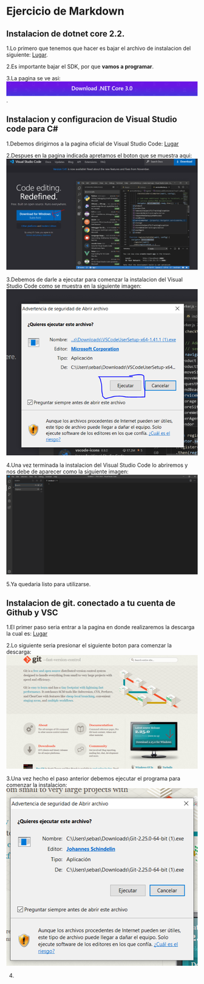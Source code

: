 
# Ejercicio de Markdown


## Instalacion  de dotnet core 2.2.

1.Lo primero que tenemos que hacer es bajar el archivo de instalacion del siguiente: 
[Lugar](https://dotnet.microsoft.com/download/dotnet-core/3.0).

2.Es importante bajar el SDK, por que **vamos a programar**.

3.La pagina se ve asi:
![imagen dotnet 3.0](https://github.com/Sebashhdez13/POO-2020/blob/master/Setup/img/dotnet%203.0.PNG).

## Instalacion y configuracion de Visual Studio code para C#

1.Debemos dirigirnos a la pagina oficial de Visual Studio Code: [Lugar](https://code.visualstudio.com/)

2.Despues en la pagina indicada apretamos el boton que se muestra aqui: ![imagen visual studio](https://github.com/Sebashhdez13/POO-2020/blob/master/Setup/img/Visual%20Code%201.PNG)

3.Debemos de darle a ejecutar para comenzar la instalacion del Visual Studio Code como se muestra en la siguiente imagen: ![imagen visual studio 2](https://github.com/Sebashhdez13/POO-2020/blob/master/Setup/img/Visual%20Code%202.PNG)

4.Una vez terminada la instalacion del Visual Studio Code lo abriremos y nos debe de aparecer como la siguiente imagen: ![imagen visual studio 3](https://github.com/Sebashhdez13/POO-2020/blob/master/Setup/img/Visual%20Code%203.PNG)

5.Ya quedaria listo para utilizarse.

## Instalacion de git. conectado a tu cuenta de Github y VSC

1.El primer paso seria entrar a la pagina en donde realizaremos la descarga la cual es: [Lugar](https://git-scm.com/)

2.Lo siguiente seria presionar el siguiente boton para comenzar la descarga: ![imagen GIT](https://github.com/Sebashhdez13/POO-2020/blob/master/Setup/img/GIT%201.PNG)

3.Una vez hecho el paso anterior debemos ejecutar el programa para comenzar la instalacion: ![imagen GIT 2](https://github.com/Sebashhdez13/POO-2020/blob/master/Setup/img/GIT%202.PNG)

4.
